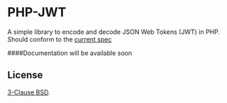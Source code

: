 
PHP-JWT
=======
A simple library to encode and decode JSON Web Tokens (JWT) in PHP. Should
conform to the [current spec](http://tools.ietf.org/html/draft-ietf-oauth-json-web-token-06)

####Documentation will be available soon

License
-------
[3-Clause BSD](http://opensource.org/licenses/BSD-3-Clause).
